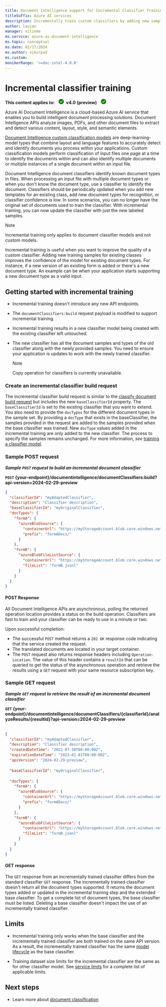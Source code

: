 ```yaml
---
title: Document Intelligence support for Incremental Classifier Training.
titleSuffix: Azure AI services
description: Incrementally train custom classifiers by adding new samples to existing classes or adding new classes.
author: laujan
manager: nitinme
ms.service: azure-ai-document-intelligence
ms.topic: conceptual
ms.date: 02/17/2024
ms.author: vikurpad
ms.custom:
monikerRange: '>=doc-intel-4.0.0'
---
```




# Incremental classifier training

**This content applies to:** ![checkmark](media/yes-icon.png) **v4.0 (preview)** ![checkmark](media/yes-icon.png)

Azure AI Document Intelligence is a cloud-based Azure AI service that enables you to build intelligent document processing solutions. Document Intelligence APIs analyze images, PDFs, and other document files to extract and detect various content, layout, style, and semantic elements.

[Document Intelligence custom classification models](concept-custom-classifier.md) are deep-learning-model types that combine layout and language features to accurately detect and identify documents you process within your applications. Custom classification models perform classification of input files one page at a time to identify the documents within and can also identify multiple documents or multiple instances of a single document within an input file.

Document Intelligence document classifiers identify known document types in files. When processing an input file with multiple document types or when you don't know the document type, use a classifier to identify the document. Classifiers should be periodically updated when you add new templates for an existing class, add new document types for recognition, or classifier confidence is low. In some scenarios, you can no longer have the original set of documents used to train the classifier. With incremental training, you can now update the classifier with just the new labeled samples.

>[!NOTE]
> Incremental training only applies to document classifier models and not custom models.

Incremental training is useful when you want to improve the quality of a custom classifier. Adding new training samples for existing classes improves the confidence of the model for existing document types. For instance, if a new version of an existing form is added or there's a new document type. An example can be when your application starts supporting a new document type as a valid input.

## Getting started with incremental training

* Incremental training doesn't introduce any new API endpoints.

* The `documentClassifiers:build` request payload is modified to support incremental training.

* Incremental training results in a new classifier model being created with the existing classifier left untouched.

* The new classifier has all the document samples and types of the old classifier along with the newly provided samples. You need to ensure your application is updates to work with the newly trained classifier.

  >[!NOTE]
  > Copy operation for classifiers is currently unavailable.

### Create an incremental classifier build request

The incremental classifier build request is similar to the [classify document build request](https://westus.dev.cognitive.microsoft.com/docs/services/document-intelligence-api-2024-02-29-preview/operations/ClassifyDocument) but includes the new `baseClassifierId` property. The `baseClassifierId` is set to the existing classifier that you want to extend. You also need to provide the `docTypes` for the different document types in the sample set. By providing a `docType` that exists in the baseClassifier, the samples provided in the request are added to the samples provided when the base classifier was trained. New `docType` values added in the incremental training are only added to the new classifier. The process to specify the samples remains unchanged. For more information, *see* [training a classifier model](concept-custom-classifier.md#training-a-model).

### Sample POST request

***Sample `POST` request to build an incremental document classifier***

**`POST` {your-endpoint}/documentintelligence/documentClassifiers:build?api-version=2024-02-29-preview**

```json
{
  "classifierId": "myAdaptedClassifier",
  "description": "Classifier description",
  "baseClassifierId": "myOriginalClassifier",
  "docTypes": {
    "formA": {
      "azureBlobSource": {
        "containerUrl": "https://myStorageAccount.blob.core.windows.net/myContainer?mySasToken",
        "prefix": "formADocs/"
      }
    },
    "formB": {
      "azureBlobFileListSource": {
        "containerUrl": "https://myStorageAccount.blob.core.windows.net/myContainer?mySasToken",
        "fileList": "formB.jsonl"
      }
    }
  }
}
```

#### POST Response

All Document Intelligence APIs are asynchronous, polling the returned operation location provides a status on the build operation. Classifiers are fast to train and your classifier can be ready to use in a minute or two.

Upon successful completion:

* The successful `POST` method returns a `202 OK` response code indicating that the service created the request.
* The translated documents are located in your target container.
* The `POST` request also returns response headers including `Operation-Location`. The value of this header contains a `resultId` that can be queried to get the status of the asynchronous operation and retrieve the results using a `GET` request with your same resource subscription key.

### Sample GET request

***Sample `GET` request to retrieve the result of an incremental document classifier***

**`GET` {your-endpoint}/documentintelligence/documentClassifiers/{classifierId}/analyzeResults/{resultId}?api-version=2024-02-29-preview**

```json

{
  "classifierId": "myAdaptedClassifier",
  "description": "Classifier description",
  "createdDateTime": "2022-07-30T00:00:00Z",
  "expirationDateTime": "2023-01-01T00:00:00Z",
  "apiVersion": "2024-02-29-preview",

  "baseClassifierId": "myOriginalClassifier",

  "docTypes": {
    "formA": {
      "azureBlobSource": {
        "containerUrl": "https://myStorageAccount.blob.core.windows.net/myContainer",
        "prefix": "formADocs/"
      }
    },
    "formB": {
      "azureBlobFileListSource": {
        "containerUrl": "https://myStorageAccount.blob.core.windows.net/myContainer",
        "fileList": "formB.jsonl"
      }
    }
  }
}
```

#### GET response

The `GET` response from an incrementally trained classifier differs from the standard classifier `GET` response. The incrementally trained classifier doesn't return all the document types supported. It returns the document types added or updated in the incremental training step and the extended base classifier. To get a complete list of document types, the base classifier must be listed. Deleting a base classifier doesn't impact the use of an incrementally trained classifier.

## Limits

* Incremental training only works when the base classifier and the incrementally trained classifier are both trained on the same API version. As a result, the incrementally trained classifier has the same [model lifecycle](concept-custom-lifecycle.md) as the base classifier.

* Training dataset size limits for the incremental classifier are the same as for other classifier model. See [service limits](service-limits.md) for a complete list of applicable limits.

## Next steps

* Learn more about [document classification](concept-custom-classifier.md)
